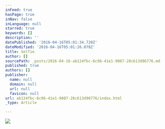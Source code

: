 ```yaml
---
inFeed: true
hasPage: true
inNav: false
inLanguage: null
starred: true
keywords: []
description: ''
datePublished: '2016-04-16T05:01:34.720Z'
dateModified: '2016-04-16T05:01:26.078Z'
title: Selfie
author: []
sourcePath: _posts/2016-04-16-ab124fbc-6c96-41e1-9087-28c613d96776.md
published: true
authors: []
publisher:
  name: null
  domain: null
  url: null
  favicon: null
url: ab124fbc-6c96-41e1-9087-28c613d96776/index.html
_type: Article

---
```

![](https://the-grid-user-content.s3-us-west-2.amazonaws.com/00d24d5d-89aa-4e70-9bef-692b76b30aef.jpg)